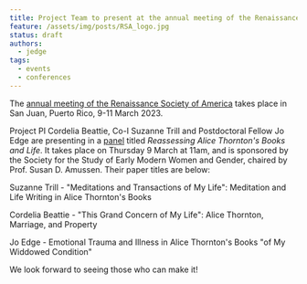 ```yaml
---
title: Project Team to present at the annual meeting of the Renaissance Society of America, Puerto Rico, March 2023
feature: /assets/img/posts/RSA_logo.jpg
status: draft
authors:
  - jedge 
tags:
  - events
  - conferences 
---
```


The [annual meeting of the Renaissance Society of America](https://www.rsa.org/page/RSASanJuan2023) takes place in San Juan, Puerto Rico, 9-11 March 2023. 

Project PI Cordelia Beattie, Co-I Suzanne Trill and Postdoctoral Fellow Jo Edge are presenting in a [panel](https://rsa.confex.com/rsa/2023/meetingapp.cgi/Session/6418) titled *Reassessing Alice Thornton's Books and Life*. It takes place on Thursday 9 March at 11am, and is sponsored by the Society for the Study of Early Modern Women and Gender, chaired by Prof. Susan D. Amussen. Their paper titles are below:

Suzanne Trill - "Meditations and Transactions of My Life": Meditation and Life Writing in Alice Thornton's Books

Cordelia Beattie - "This Grand Concern of My Life": Alice Thornton, Marriage, and Property

Jo Edge - Emotional Trauma and Illness in Alice Thornton's Books "of My Widdowed Condition"

We look forward to seeing those who can make it!